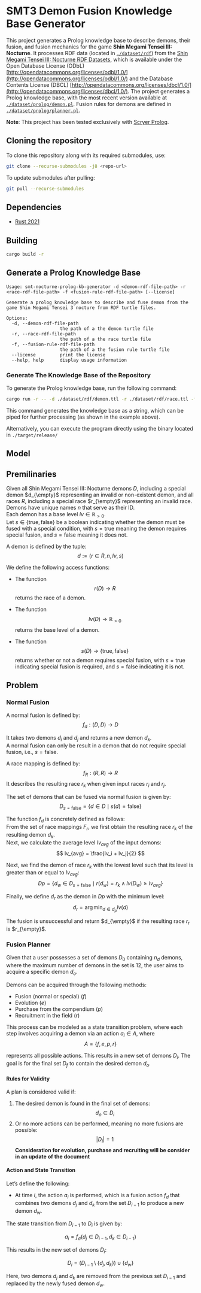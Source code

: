 # SMT3 Demon Fusion Knowledge Base Generator

This project generates a Prolog knowledge base to describe demons, their fusion, and fusion mechanics for the game **Shin Megami Tensei III: Nocturne**.
It processes RDF data (located in [`./dataset/rdf`](./dataset/rdf)) from the [Shin Megami Tensei III: Nocturne RDF Datasets](https://constraintautomaton.github.io/smt-nocturne-db-to-rdf/), which is available under the Open Database License (ODbL) [http://opendatacommons.org/licenses/odbl/1.0/](http://opendatacommons.org/licenses/odbl/1.0/) and the Database Contents License (DBCL) [http://opendatacommons.org/licenses/dbcl/1.0/](http://opendatacommons.org/licenses/dbcl/1.0/).
The project generates a Prolog knowledge base, with the most recent version available at [`./dataset/prolog/demon.pl`](./dataset/prolog/demon.pl). Fusion rules for demons are defined in [`./dataset/prolog/planner.pl`](./dataset/prolog/planner.pl).

**Note**: This project has been tested exclusively with [Scryer Prolog](https://www.scryer.pl/).

## Cloning the repository

To clone this repository along with its required submodules, use:
```sh
git clone --recurse-submodules -j8 <repo-url>
```

To update submodules after pulling:

```sh
git pull --recurse-submodules
```

## Dependencies
- [Rust 2021](https://www.rust-lang.org/)

## Building
```sh
cargo build -r
```

## Generate a Prolog Knowledge Base

```
Usage: smt-nocturne-prolog-kb-generator -d <demon-rdf-file-path> -r <race-rdf-file-path> -f <fusion-rule-rdf-file-path> [--license]

Generate a prolog knowledge base to describe and fuse demon from the game Shin Megami Tensei 3 nocture from RDF turtle files.

Options:
  -d, --demon-rdf-file-path
                    the path of a the demon turtle file
  -r, --race-rdf-file-path
                    the path of a the race turtle file
  -f, --fusion-rule-rdf-file-path
                    the path of a the fusion rule turtle file
  --license         print the license
  --help, help      display usage information
```

### Generate The Knowledge Base of the Repository

To generate the Prolog knowledge base, run the following command:
```zsh
cargo run -r -- -d ./dataset/rdf/demon.ttl -r ./dataset/rdf/race.ttl -f ./dataset/rdf/normal_fusion_rules.ttl > ./dataset/prolog/demon.pl
```

This command generates the knowledge base as a string, which can be piped for further processing (as shown in the example above).

Alternatively, you can execute the program directly using the binary located in `./target/release/`

## Model

## Premilinaries

Given all Shin Megami Tensei III: Nocturne demons $D$, including a special demon $d_{\empty}$ representing an invalid or non-existent demon, and all races $R$, including a special race $r_{\empty}$ representing an invalid race.  
Demons have unique names $n$ that serve as their ID.  
Each demon has a base level $lv \in \mathbb{R}_{>0}$.  
Let $s \in \{\text{true}, \text{false}\}$ be a boolean indicating whether the demon must be fused with a special condition, with $s = \text{true}$ meaning the demon requires special fusion, and $s = \text{false}$ meaning it does not.

A demon is defined by the tuple:
$$
d := (r \in R, n, lv, s)
$$

We define the following access functions:

- The function
$$
r(D) \to R
$$
returns the race of a demon.

- The function
$$
lv(D) \to \mathbb{R}_{>0}
$$
returns the base level of a demon.

- The function
$$
s(D) \to \{\text{true}, \text{false}\}
$$
returns whether or not a demon requires special fusion, with $s = \text{true}$ indicating special fusion is required, and $s = \text{false}$ indicating it is not.


## Problem

### Normal Fusion
A normal fusion is defined by:
$$
f_d: (D, D) \to D
$$

It takes two demons $d_i$ and $d_j$ and returns a new demon $d_k$.  
A normal fusion can only be result in a demon that do not require special fusion, i.e., $s = \text{false}$.

A race mapping is defined by:
$$
f_R: (R, R) \to R
$$
It describes the resulting race $r_k$ when given input races $r_i$ and $r_j$.

The set of demons that can be fused via normal fusion is given by:
$$
D_{s = \text{false}} = \{ d \in D \mid s(d) = \text{false} \}
$$

The function $f_d$ is concretely defined as follows:  
From the set of race mappings $F_r$, we first obtain the resulting race $r_k$ of the resulting demon $d_k$.  
Next, we calculate the average level $lv_{avg}$ of the input demons:  
$$ lv_{avg} = \frac{lv_i + lv_j}{2} $$

Next, we find the demon of race $r_k$ with the lowest level such that its level is greater than or equal to $lv_{avg}$:
$$
Dp = \{ d_w \in D_{s = \text{false}} \mid r(d_w) = r_k \land lv(D_w) \geq lv_{avg} \}
$$

Finally, we define $d_r$ as the demon in $Dp$ with the minimum level:
$$
d_r = \arg\min_{d \in d_p} lv(d)
$$

The fusion is unsuccessful and return $d_{\empty}$ if the resulting race $r_r$ is $r_{\empty}$.

### Fusion Planner

Given that a user possesses a set of demons $D_0$ containing $n_d$ demons, where the maximum number of demons in the set is 12, the user aims to acquire a specific demon $d_o$.

Demons can be acquired through the following methods:
- Fusion (normal or special) ($f$)
- Evolution ($e$)
- Purchase from the compendium ($p$)
- Recruitment in the field ($r$)

This process can be modeled as a state transition problem, where each step involves acquiring a demon via an action $a_i \in A$, where 
$$A = \{f, e, p, r\}$$ 

represents all possible actions. This results in a new set of demons $D_i$. The goal is for the final set $D_f$ to contain the desired demon $d_o$.

#### Rules for Validity

A plan is considered valid if:
1. The desired demon is found in the final set of demons:  
   $$d_o \in D_i$$  
2. Or no more actions can be performed, meaning no more fusions are possible:  
   $$|D_i| = 1$$
**Consideration for evolution, purchase and recruiting will be consider in an update of the document**

#### Action and State Transition

Let’s define the following:
- At time $i$, the action $a_i$ is performed, which is a fusion action $f_d$ that combines two demons $d_j$ and $d_k$ from the set $D_{i-1}$ to produce a new demon $d_w$.
  
The state transition from $D_{i-1}$ to $D_i$ is given by:

$$ a_i = f_d(d_j \in D_{i-1}, d_k \in D_{i-1}) $$

This results in the new set of demons $D_i$:

$$ D_i = (D_{i-1} \setminus \{ d_j, d_k \}) \cup \{ d_w \} $$

Here, two demons $d_j$ and $d_k$ are removed from the previous set $D_{i-1}$ and replaced by the newly fused demon $d_w$.
